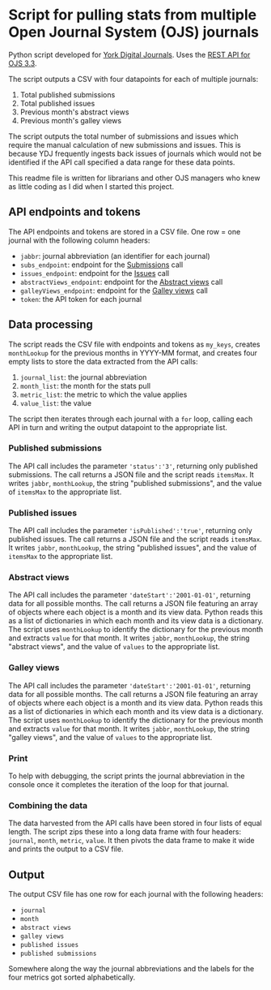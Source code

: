 # Script for pulling stats from multiple Open Journal System (OJS) journals

Python script developed for [York Digital Journals](https://www.library.yorku.ca/web/collections/discover-our-collections/york-digital-journals-3/). Uses the [REST API for OJS 3.3](https://docs.pkp.sfu.ca/dev/api/ojs/3.3).

The script outputs a CSV with four datapoints for each of multiple journals:
1. Total published submissions
2. Total published issues
3. Previous month's abstract views
4. Previous month's galley views

The script outputs the total number of submissions and issues which require the manual calculation of new submissions and issues. This is because YDJ frequently ingests back issues of journals which would not be identified if the API call specified a data range for these data points.

This readme file is written for librarians and other OJS managers who knew as little coding as I did when I started this project.

## API endpoints and tokens

The API endpoints and tokens are stored in a CSV file. One row = one journal with the following column headers:
- `jabbr`: journal abbreviation (an identifier for each journal)
- `subs_endpoint`: endpoint for the [Submissions](https://docs.pkp.sfu.ca/dev/api/ojs/3.3#tag/Submissions/paths/~1submissions/get) call
- `issues_endpoint`: endpoint for the [Issues](https://docs.pkp.sfu.ca/dev/api/ojs/3.3#tag/Issues/paths/~1issues/get) call
- `abstractViews_endpoint`: endpoint for the [Abstract views](https://docs.pkp.sfu.ca/dev/api/ojs/3.3#tag/Stats-Publications/paths/~1stats~1publications~1abstract/get) call
- `galleyViews_endpoint`: endpoint for the [Galley views](https://docs.pkp.sfu.ca/dev/api/ojs/3.3#tag/Stats-Publications/paths/~1stats~1publications~1galley/get) call
- `token`: the API token for each journal

## Data processing

The script reads the CSV file with endpoints and tokens as `my_keys`, creates `monthLookup` for the previous months in YYYY-MM format, and creates four empty lists to store the data extracted from the API calls:
1. `journal_list`: the journal abbreviation
2. `month_list`: the month for the stats pull
3. `metric_list`: the metric to which the value applies
4. `value_list`: the value

The script then iterates through each journal with a `for` loop, calling each API in turn and writing the output datapoint to the appropriate list.

### Published submissions

The API call includes the parameter `'status':'3'`, returning only published submissions. The call returns a JSON file and the script reads `itemsMax`. It writes `jabbr`, `monthLookup`, the string "published submissions", and the value of `itemsMax` to the appropriate list.

### Published issues

The API call includes the parameter `'isPublished':'true'`, returning only published issues. The call returns a JSON file and the script reads `itemsMax`. It writes `jabbr`, `monthLookup`, the string "published issues", and the value of `itemsMax` to the appropriate list.

### Abstract views

The API call includes the parameter `'dateStart':'2001-01-01'`, returning data for all possible months. The call returns a JSON file featuring an array of objects where each object is a month and its view data. Python reads this as a list of dictionaries in which each month and its view data is a dictionary. The script uses `monthLookup` to identify the dictionary for the previous month and extracts `value` for that month. It writes `jabbr`, `monthLookup`, the string "abstract views", and the value of `values` to the appropriate list.

### Galley views

The API call includes the parameter `'dateStart':'2001-01-01'`, returning data for all possible months. The call returns a JSON file featuring an array of objects where each object is a month and its view data. Python reads this as a list of dictionaries in which each month and its view data is a dictionary. The script uses `monthLookup` to identify the dictionary for the previous month and extracts `value` for that month. It writes `jabbr`, `monthLookup`, the string "galley views", and the value of `values` to the appropriate list.

### Print

To help with debugging, the script prints the journal abbreviation in the console once it completes the iteration of the loop for that journal.

### Combining the data

The data harvested from the API calls have been stored in four lists of equal length. The script zips these into a long data frame with four headers: `journal`, `month`, `metric`, `value`. It then pivots the data frame to make it wide and prints the output to a CSV file.

## Output

The output CSV file has one row for each journal with the following headers:
- `journal`
- `month`
- `abstract views`
- `galley views`
- `published issues`
- `published submissions`

Somewhere along the way the journal abbreviations and the labels for the four metrics got sorted alphabetically.
